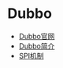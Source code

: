 # Dubbo

* [Dubbo官网](http://dubbo.apache.org/en-us/docs/user/quick-start.html)
* [Dubbo简介](chapter0.md)
* [SPI机制](../../java/spi.md)
